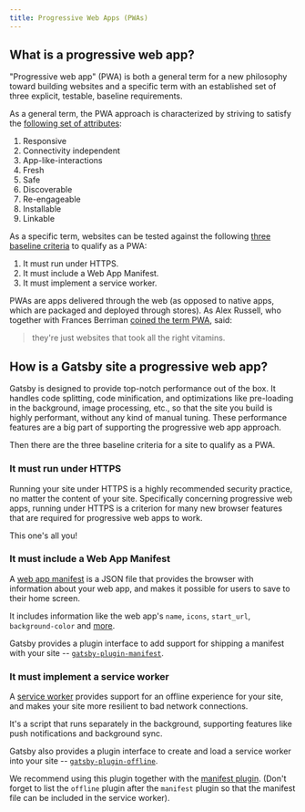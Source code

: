 ```yaml
---
title: Progressive Web Apps (PWAs)
---
```


## What is a progressive web app?

"Progressive web app" (PWA) is both a general term for a new philosophy toward building websites and a specific term with an established set of three explicit, testable, baseline requirements.

As a general term, the PWA approach is characterized by striving to satisfy the [following set of attributes](https://infrequently.org/2015/06/progressive-apps-escaping-tabs-without-losing-our-soul/):

1.  Responsive
2.  Connectivity independent
3.  App-like-interactions
4.  Fresh
5.  Safe
6.  Discoverable
7.  Re-engageable
8.  Installable
9.  Linkable

As a specific term, websites can be tested against the following [three baseline criteria](https://infrequently.org/2016/09/what-exactly-makes-something-a-progressive-web-app/) to qualify as a PWA:

1.  It must run under HTTPS.
2.  It must include a Web App Manifest.
3.  It must implement a service worker.

PWAs are apps delivered through the web (as opposed to native apps, which are packaged and deployed through stores). As Alex Russell, who together with Frances Berriman [coined the term PWA](https://infrequently.org/2015/06/progressive-apps-escaping-tabs-without-losing-our-soul/), said:

> they're just websites that took all the right vitamins.

## How is a Gatsby site a progressive web app?

Gatsby is designed to provide top-notch performance out of the box. It handles code splitting, code minification, and optimizations like pre-loading in the background, image processing, etc., so that the site you build is highly performant, without any kind of manual tuning. These performance features are a big part of supporting the progressive web app approach.

Then there are the three baseline criteria for a site to qualify as a PWA.

### It must run under HTTPS

Running your site under HTTPS is a highly recommended security practice, no matter the content of your site. Specifically concerning progressive web apps, running under HTTPS is a criterion for many new browser features that are required for progressive web apps to work.

This one's all you!

### It must include a Web App Manifest

A [web app manifest](https://www.w3.org/TR/appmanifest/) is a JSON file that provides the browser with information about your web app, and makes it possible for users to save to their home screen.

It includes information like the web app's `name`, `icons`, `start_url`, `background-color` and [more](https://developers.google.com/web/fundamentals/web-app-manifest/).

Gatsby provides a plugin interface to add support for shipping a manifest with your site -- [`gatsby-plugin-manifest`](/packages/gatsby-plugin-manifest).

### It must implement a service worker

A [service worker](https://developers.google.com/web/fundamentals/primers/service-workers/) provides support for an offline experience for your site, and makes your site more resilient to bad network connections.

It's a script that runs separately in the background, supporting features like push notifications and background sync.

Gatsby also provides a plugin interface to create and load a service worker into your site -- [`gatsby-plugin-offline`](/packages/gatsby-plugin-offline).

We recommend using this plugin together with the [manifest plugin](/packages/gatsby-plugin-manifest). (Don't forget to list the `offline` plugin after the `manifest` plugin so that the manifest file can be included in the service worker).
